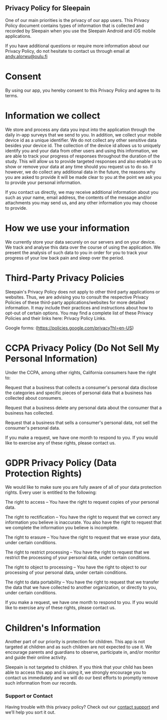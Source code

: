 ## Privacy Policy for Sleepain

One of our main priorities is the privacy of our app users. This Privacy Policy document contains types of information that is collected and recorded by Sleepain when you use the Sleepain Android and iOS mobile applications.

If you have additional questions or require more information about our Privacy Policy, do not hesitate to contact us through email at andy.alorwu@oulu.fi


# Consent

By using our app, you hereby consent to this Privacy Policy and agree to its terms.

# Information we collect

We store and process any data you input into the application through the daily in-app surveys that we send to you. In addition, we collect your mobile device id as a unique identifier. We do not collect any other sensitive data besides your device id. The collection of the device id allows us to uniquely identify you and your data from other users and using this information, we are able to track your progress of responses throughout the duration of the study. This will allow us to provide targeted responses and also enable us to show or remove your data at any time should you request us to do so. If however, we do collect any additional data in the future, the reasons why you are asked to provide it will be made clear to you at the point we ask you to provide your personal information.

If you contact us directly, we may receive additional information about you such as your name, email address, the contents of the message and/or attachments you may send us, and any other information you may choose to provide.


# How we use your information

We currently store your data securely on our servers and on your device. We track and analyse this data over the course of using the application. We present the analysis of such data to you in order for you to track your progress of your low back pain and sleep over the period.  


# Third-Party Privacy Policies

Sleepain's Privacy Policy does not apply to other third party applications or websites. Thus, we are advising you to consult the respective Privacy Policies of these third-party applications/websites for more detailed information. It may include their practices and instructions about how to opt-out of certain options. You may find a complete list of these Privacy Policies and their links here: Privacy Policy Links.

Google forms: (https://policies.google.com/privacy?hl=en-US)


# CCPA Privacy Policy (Do Not Sell My Personal Information)

Under the CCPA, among other rights, California consumers have the right to:

Request that a business that collects a consumer's personal data disclose the categories and specific pieces of personal data that a business has collected about consumers.

Request that a business delete any personal data about the consumer that a business has collected.

Request that a business that sells a consumer's personal data, not sell the consumer's personal data.

If you make a request, we have one month to respond to you. If you would like to exercise any of these rights, please contact us.


# GDPR Privacy Policy (Data Protection Rights)

We would like to make sure you are fully aware of all of your data protection rights. Every user is entitled to the following:

The right to access – You have the right to request copies of your personal data.

The right to rectification – You have the right to request that we correct any information you believe is inaccurate. You also have the right to request that we complete the information you believe is incomplete.

The right to erasure – You have the right to request that we erase your data, under certain conditions.

The right to restrict processing – You have the right to request that we restrict the processing of your personal data, under certain conditions.

The right to object to processing – You have the right to object to our processing of your personal data, under certain conditions.

The right to data portability – You have the right to request that we transfer the data that we have collected to another organization, or directly to you, under certain conditions.

If you make a request, we have one month to respond to you. If you would like to exercise any of these rights, please contact us.


# Children's Information

Another part of our priority is protection for children. This app is not targeted at children and as such children are not expected to use it. We encourage parents and guardians to observe, participate in, and/or monitor and guide their online activity. 

Sleepain is not targeted to children. If you think that your child has been able to access this app and is using it, we strongly encourage you to contact us immediately and we will do our best efforts to promptly remove such information from our records.


### Support or Contact

Having trouble with this privacy policy? Check out our [contact support](andy.alorwu@oulu.fi) and we’ll help you sort it out.
